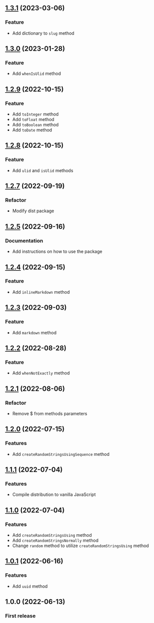 ## [1.3.1](https://github.com/rudashi/stringable/compare/v1.3.0...v1.3.1) (2023-03-06)

### Feature
* Add dictionary to `slug` method

## [1.3.0](https://github.com/rudashi/stringable/compare/v1.2.9...v1.3.0) (2023-01-28)

### Feature
* Add `whenIsUlid` method

## [1.2.9](https://github.com/rudashi/stringable/compare/v1.2.8...v1.2.9) (2022-10-15)

### Feature
* Add `toInteger` method
* Add `toFloat` method
* Add `toBoolean` method
* Add `toDate` method

## [1.2.8](https://github.com/rudashi/stringable/compare/v1.2.7...v1.2.8) (2022-10-15)

### Feature
* Add `ulid` and `isUlid` methods

## [1.2.7](https://github.com/rudashi/stringable/compare/v1.2.5...v1.2.7) (2022-09-19)

### Refactor
* Modify dist package

## [1.2.5](https://github.com/rudashi/stringable/compare/v1.2.4...v1.2.5) (2022-09-16)

### Documentation
* Add instructions on how to use the package

## [1.2.4](https://github.com/rudashi/stringable/compare/v1.2.3...v1.2.4) (2022-09-15)

### Feature
* Add `inlineMarkdown` method

## [1.2.3](https://github.com/rudashi/stringable/compare/v1.2.2...v1.2.3) (2022-09-03)

### Feature
* Add `markdown` method

## [1.2.2](https://github.com/rudashi/stringable/compare/v1.2.1...v1.2.2) (2022-08-28)

### Feature
* Add `whenNotExactly` method

## [1.2.1](https://github.com/rudashi/stringable/compare/v1.2.0...v1.2.1) (2022-08-06)

### Refactor
* Remove $ from methods parameters

## [1.2.0](https://github.com/rudashi/stringable/compare/v1.1.0...v1.1.1) (2022-07-15)

### Features
* Add `createRandomStringsUsingSequence` method

## [1.1.1](https://github.com/rudashi/stringable/compare/v1.1.0...v1.1.1) (2022-07-04)

### Features
* Compile distribution to vanilla JavaScript

## [1.1.0](https://github.com/rudashi/stringable/compare/v1.0.1...v1.1.0) (2022-07-04)

### Features
* Add `createRandomStringsUsing` method
* Add `createRandomStringsNormally` method
* Change `random` method to utilize `createRandomStringsUsing` method

## [1.0.1](https://github.com/rudashi/stringable/compare/v1.0.0...v1.0.1) (2022-06-16)

### Features
* Add `uuid` method

## 1.0.0 (2022-06-13)

### First release